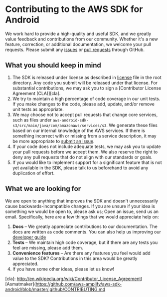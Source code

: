 # Contributing to the AWS SDK for Android

We work hard to provide a high-quality and useful SDK, and we greatly value feedback and contributions from our
community. Whether it's a new feature, correction, or additional documentation, we welcome your pull requests.
Please submit any [issues][issues] or [pull requests][pull-requests] through GitHub.

## What you should keep in mind

1. The SDK is released under license as described in [license] file in the root directory. Any code you submit will be released under that license. For substantial contributions, we may ask you to sign a [Contributor License Agreement (CLA)][cla].
2. We try to maintain a high percentage of code coverage in our unit tests. If you make changes to the code, please add, update, and/or remove unit tests as appropriate.
3. We may choose not to accept pull requests that change core services, such as files under `aws-android-sdk-s3/src/main/java/com/amazonaws/services/s3`. 
   We generate these files based on our internal knowledge of the AWS services. If there is something incorrect
   with or missing from a service description, it may be more appropriate to [submit an issue][issues].
4. If your code does not include adequate tests, we may ask you to update your pull requests before we accept them. We also reserve the right to deny any pull requests that do not align with our standards or goals.
5. If you would like to implement support for a significant feature that is not yet available in the SDK, please talk to us beforehand to avoid any duplication of effort.

## What we are looking for

We are open to anything that improves the SDK and doesn't unnecessarily cause backwards-incompatible changes. If you are unsure if your idea is something we would be open to, please ask us; Open an issue, send us an email. Specifically, here are a few things that we would
appreciate help on:

1. **Docs** – We  greatly appreciate contributions to our documentation. The docs are written as code comments. You can also help us improving our [developer guide][developerguide]
2. **Tests** – We maintain high code coverage, but if there are any tests you feel are missing, please add them.
3. **Convenience features** – Are there any features you feel would add value to the SDK? Contributions in this area would be greatly appreciated. 
4. If you have some other ideas, please let us know!

[issues]: https://github.com/aws/aws-sdk-android/issues
[developerguide]: https://github.com/awsdocs/aws-android-developer-guide/
[pull-requests]: https://github.com/aws/aws-sdk-android/pulls
[license]: https://github.com/aws/aws-sdk-android/blob/master/LICENSE.txt
[cla]: http://en.wikipedia.org/wiki/Contributor_License_Agreement)
[Asmatmaker](https://github.com/aws-amplify/aws-sdk-android/blob/master/.github/CONTRIBUTING.md
